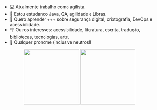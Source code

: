 - 💻 Atualmente trabalho como agilista.
- 📑 Estou estudando Java, QA, agilidade e Libras.
- 📌 Quero aprender +++ sobre segurança digital, criptografia, DevOps e acessibilidade.
- 🪧 Outros interesses: acessibilidade, literatura, escrita, tradução, bibliotecas, tecnologias, arte.
- 🔦 Qualquer pronome (inclusive neutros!)

<div align="center">
  <a href="https://github.com/yamakat">
  <img height="180em" src="https://github-readme-stats.vercel.app/api?username=yamakat&show_icons=true&theme=onedark&include_all_commits=true&count_private=true"/>
  <img height="180em" src="https://github-readme-stats.vercel.app/api/top-langs/?username=yamakat&layout=compact&langs_count=7&theme=onedark"/>
</div>
